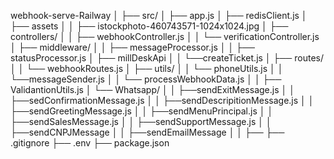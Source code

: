 webhook-serve-Railway
│
├── src/
│   ├── app.js
│   ├── redisClient.js
│   ├── assets
│   │   ├── istockphoto-460743571-1024x1024.jpg
│   ├── controllers/
│   │   ├── webhookController.js
│   │   └── verificationController.js
│   ├── middleware/
│   │   ├── messageProcessor.js
│   │   ├── statusProcessor.js
│   ├── millDeskApi
│   │   └──createTicket.js
│   ├── routes/
│   │   └── webhookRoutes.js
│   ├── utils/
│   │   └── phoneUtils.js
│   │   └──messageSender.js
│   │   └── processWebhookData.js
│   │   ├── ValidantionUtils.js
│   └── Whatsapp/
│   │   ├──sendExitMessage.js
│   │   ├──sedConfirmationMessage.js
│   │   ├──sendDescripitionMessage.js
│   │   ├──sendGreetingMessage.js
│   │   ├──sendMenuPrincipal.js
│   │   ├──sendSalesMessage.js
│   │   ├──sendSupportMessage.js
│   │   ├──sendCNPJMessage
│   │   ├──sendEmailMessage
│   │   ├──
├── .gitignore
├── .env
├── package.json